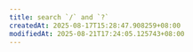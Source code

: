 ```yaml
---
title: search `/` and `?`
createdAt: 2025-08-17T15:28:47.908259+08:00
modifiedAt: 2025-08-21T17:24:05.125743+08:00
---
```



